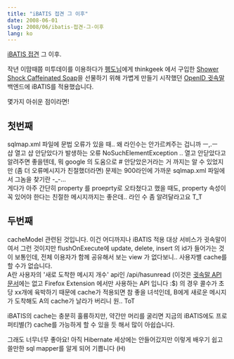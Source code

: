 ```yaml
---
title: "iBATIS 접견 그 이후"
date: 2008-06-01
slug: 2008/06/ibatis-접견-그-이후
lang: ko
---
```


[iBATIS 접견](/2008/06/ibatis-접견) 그 이후.

작년 이맘때쯤 미투데이를 이용하다가 [펭도님](http://p-paradigm.com/plog/)에게 thinkgeek 에서 구입한 [Shower Shock Caffeinated Soap](http://www.thinkgeek.com/caffeine/accessories/5a65/)을 선물하기 위해 가볍게 만들기 시작했던 [OpenID 귓속말](http://whisper.playmaru.net/) 백엔드에 iBATIS를 적용했습니다.

몇가지 아쉬운 점이라면!

## 첫번째
sqlmap.xml 파일에 문법 오류가 있을 때.. 왜 라인수는 안가르켜주는 겁니까 ㅡ,.ㅡ  
샵 열고 샵 안닫았다가 발생하는 오류 NoSuchElementException .. 열고 안닫았다고 알려주면 좋을텐데, 뭐 google 의 도움으로 # 안닫았은거라는 거 까지는 알 수 있었지만 (좀 더 오류메시지가 친절했더라면) 문제는 900라인에 가까운 sqlmap.xml 파일에서 그놈을 찾기란 -_-...  
게다가 아주 간단히 property 를 proeprty로 오타쳤다고 했을 때도, property 속성이 꼭 있어야 한다는 친절한 메시지까지는 좋은데.. 라인 수 좀 알려달라고요 T_T  

## 두번째
cacheModel 관련된 것입니다. 이건 어디까지나 iBATIS 적용 대상 서비스가 귓속말이여서 그런 것이지만 flushOnExecute에 update, delete, insert 의 id가 들어가는 것이 보통인데, 전체 이용자가 함께 공유해서 보는 view 가 없다보니.. 사용자별 cache를 할 수가 없습니다.  
A란 사용자의 '새로 도착한 메시지 개수' api인 /api/hasunread (이것은 [귓속말 API 문서](http://dev.springnote.com/pages/1094582)에는 없고 Firefox Extension 에서만 사용하는 API 입니다 :$) 의 경우 콜수가 초당 xx개에 육박하기 때문에 cache가 적용되면 참 좋을 녀석인데, B에게 새로운 메시지가 도착해도 A의 cache가 날라가 버리니 원.. ToT  

iBATIS의 cache는 충분히 훌륭하지만, 약간만 머리를 굴리면 지금의 iBATIS에도 프로퍼티별(?) cache를 가능하게 할 수 있을 듯 해서 많이 아쉽습니다.

그래도 너무너무 좋아요! 아직 Hibernate 세상에는 안들어갔지만 이렇게 배우기 쉽고 쓸만한 sql mapper를 알게 되어 기쁩니다 (H)
